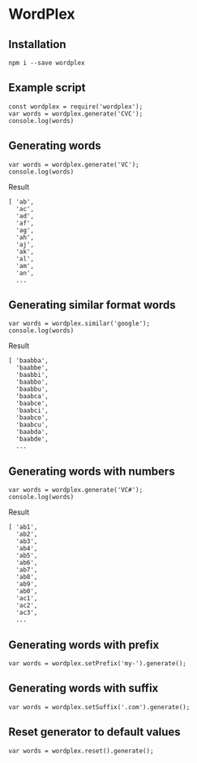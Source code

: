 # WordPlex

## Installation

```
npm i --save wordplex
```


## Example script

```
const wordplex = require('wordplex');
var words = wordplex.generate('CVC');
console.log(words)
```

## Generating words

```
var words = wordplex.generate('VC');
console.log(words)
```

Result

```
[ 'ab',
  'ac',
  'ad',
  'af',
  'ag',
  'ah',
  'aj',
  'ak',
  'al',
  'am',
  'an',
  ...
```

## Generating similar format words

```
var words = wordplex.similar('google');
console.log(words)
```

Result

```
[ 'baabba',
  'baabbe',
  'baabbi',
  'baabbo',
  'baabbu',
  'baabca',
  'baabce',
  'baabci',
  'baabco',
  'baabcu',
  'baabda',
  'baabde',
  ...
```

## Generating words with numbers

```
var words = wordplex.generate('VC#');
console.log(words)
```

Result

```
[ 'ab1',
  'ab2',
  'ab3',
  'ab4',
  'ab5',
  'ab6',
  'ab7',
  'ab8',
  'ab9',
  'ab0',
  'ac1',
  'ac2',
  'ac3',
  ...
```

## Generating words with prefix
```
var words = wordplex.setPrefix('my-').generate();
```

## Generating words with suffix
```
var words = wordplex.setSuffix('.com').generate();
```

## Reset generator to default values
```
var words = wordplex.reset().generate();

```



